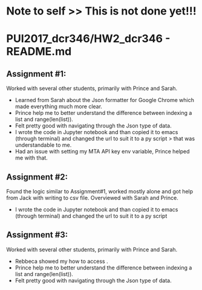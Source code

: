 # Note to self >> This is not done yet!!!

# PUI2017_dcr346/HW2_dcr346 - README.md

## Assignment #1:

Worked with several other students, primarily with Prince and Sarah. 
- Learned from Sarah about the Json formatter for Google Chrome which made everything much more clear.
- Prince help me to better understand the difference between indexing a list and range(len(list)).
- Felt pretty good with navigating through the Json type of data.
- I wrote the code in Jupyter notebook and than copied it to emacs (through terminal) and changed the url to suit it to a py script > that was understandable to me.
- Had an issue with setting my MTA API key env variable, Prince helped me with that.

## Assignment #2:

Found the logic similar to Assignment#1, worked mostly alone and got help from Jack with writing to csv file. Overviewed with Sarah and Prince.
- I wrote the code in Jupyter notebook and than copied it to emacs (through terminal) and changed the url to suit it to a py script

## Assignment #3:

Worked with several other students, primarily with Prince and Sarah. 
- Rebbeca showed my how to access .
- Prince help me to better understand the difference between indexing a list and range(len(list)).
- Felt pretty good with navigating through the Json type of data.
